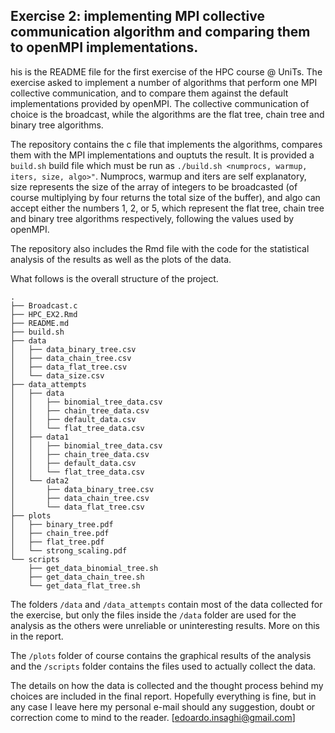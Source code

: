## Exercise 2: implementing MPI collective communication algorithm and comparing them to openMPI implementations.

his is the README file for the first exercise of the HPC course @ UniTs. The exercise asked to implement a number of algorithms that perform one MPI collective communication, and to compare them against the default implementations provided by openMPI. The collective communication of choice is the broadcast, while the algorithms are the flat tree, chain tree and binary tree algorithms. 

The repository contains the c file that implements the algorithms, compares them with the MPI implementations and ouptuts the result. It is provided a ```build.sh``` build file which must be run as ```./build.sh <numprocs, warmup, iters, size, algo>"```. Numprocs, warmup and iters are self explanatory, size represents the size of the array of integers to be broadcasted (of course multiplying by four returns the total size of the buffer), and algo can accept either the numbers 1, 2, or 5, which represent the flat tree, chain tree and binary tree algorithms respectively, following the values used by openMPI.

The repository also includes the Rmd file with the code for the statistical analysis of the results as well as the plots of the data. 

What follows is the overall structure of the project.

```
.
├── Broadcast.c
├── HPC_EX2.Rmd
├── README.md
├── build.sh
├── data
│   ├── data_binary_tree.csv
│   ├── data_chain_tree.csv
│   ├── data_flat_tree.csv
│   └── data_size.csv
├── data_attempts
│   ├── data
│   │   ├── binomial_tree_data.csv
│   │   ├── chain_tree_data.csv
│   │   ├── default_data.csv
│   │   └── flat_tree_data.csv
│   ├── data1
│   │   ├── binomial_tree_data.csv
│   │   ├── chain_tree_data.csv
│   │   ├── default_data.csv
│   │   └── flat_tree_data.csv
│   └── data2
│       ├── data_binary_tree.csv
│       ├── data_chain_tree.csv
│       └── data_flat_tree.csv
├── plots
│   ├── binary_tree.pdf
│   ├── chain_tree.pdf
│   ├── flat_tree.pdf
│   └── strong_scaling.pdf
└── scripts
    ├── get_data_binomial_tree.sh
    ├── get_data_chain_tree.sh
    └── get_data_flat_tree.sh
```

The folders ```/data``` and ```/data_attempts``` contain most of the data collected for the exercise, but only the files inside the ```/data``` folder are used for the analysis as the others were unreliable or uninteresting results. More on this in the report. 

The ```/plots``` folder of course contains the graphical results of the analysis and the ```/scripts``` folder contains the files used to actually collect the data.

The details on how the data is collected and the thought process behind my choices are included in the final report. Hopefully everything is fine, but in any case I leave here my personal e-mail should any suggestion, doubt or correction come to mind to the reader. [edoardo.insaghi@gmail.com]

